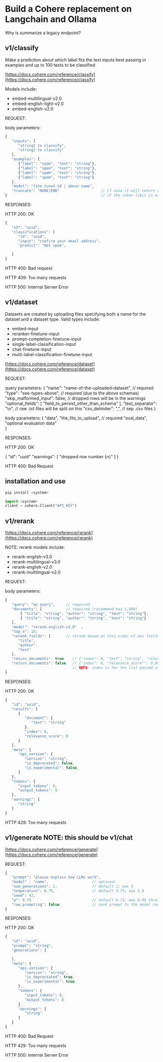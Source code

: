 # Build a Cohere replacement on Langchain and Ollama

Why is summarize a legacy endpoint?

## v1/classify

Make a prediction about which label fits the text inputs best passing in
examples and up to 100 texts to be classified.

[https://docs.cohere.com/reference/classify](https://docs.cohere.com/reference/classify)

Models include:

- embed-multilingual-v2.0
- embed-english-light-v2.0
- embed-english-v2.0

REQUEST:

body parameters:

```javascript
{
   "inputs": [
      "string1 to classify",
      "string2 to classify"
   ],
   "examples": [
      {"label": "spam", "text": "string"},
      {"label": "spam", "text": "string"},
      {"label": "spam", "text": "string"},
      {"label": "spam", "text": "string"}
   ],
   "model": "fine-tuned-id | above name",
   "truncate": "NONE|END"                   // if none it will return an error
}                                           // if the token limit is exceeded
```

RESPONSES:

HTTP 200: OK

```javascript
{
   "id": "uuid",
   "classifications": [
      "id": "uuid",
      "input": "confirm your email address",
      "predict": "Not spam",

   ]
}
```

HTTP 400: Bad request

HTTP 409: Too many requests

HTTP 500: Internal Server Error

## v1/dataset

Datasets are created by uploading files specifying both a name for the dataset
and a dataset type.  Valid types include:

- embed-input
- reranker-finetune-input
- prompt-completion-finetune-input
- single-label-classification-input
- chat-finetune-input
- multi-label-classification-finetune-input

[https://docs.cohere.com/reference/dataset](https://docs.cohere.com/reference/dataset)

REQUEST:

query parameters:
{
   "name": "name-of-the-uploaded-dataset",     // required
   "type": "see-types-above",                  // required (due to the above schemas)
   "skip_malformed_input": false,              // dropped rows will be in the warnings
   "optional_fields": [
       "field_to_persist_other_than_schema"
   ],
   "text_separator": "\n",                     // raw .txt files will be split on this
   "csv_delimiter": ",",                       // sep .csv files
}

body parameters:
{
   "data", "the_file_to_upload",               // required
   "eval_data", "optional evaluation data"     
}

RESPONSES:

HTTP 200: OK

{
   "id": "uuid"
   "warnings": [
      "dropped row number {n}"
   ]
}

HTTP 400: Bad Request

## installation and use

```bash
pip install <system>
```

```python
import <system>
client = cohere.Client("API_KEY")
```

## v1/rerank

[https://docs.cohere.com/reference/rerank](https://docs.cohere.com/reference/rerank)

NOTE: rerank models include:

- rerank-english-v3.0
- rerank-multilingual-v3.0
- rerank-english-v2.0
- rerank-multilingual-v2.0

REQUEST:

body parameters:

```javascript
{
   "query": "my query",     // required
   "documents": [           // required (recommend max 1,000)
       { "title": "string", "author": "string", "text": "string"},
       { "title": "string", "author": "string", "text": "string"}
   ],
   "model": "rerank-english-v3.0"  ,
   "top_n": 10,
   "rerank_fields": [       // rerank based on this order of doc fields
      "title",
      "author",
      "text"
   ],
   "return_documents": true    // {"index": 0, "text": "string", "relevance_score"": 0.99}
   "return_documents": false   // {"index": 0, "relevance_score"": 0.99}
                               // NOTE: index is for the list passed in
}
```

RESPONSES:

HTTP 200: OK

```javascript
{
   "id": "uuid",
   "results": [
      {
         "document": {
            "text": "string"
         },
         "index": 0,
         "relevance_score": 0
      }
   ],
   "meta": {
      "api_version": {
         "version": "string",
         "is_deprecated": false,
         "is_experimental": false,
      }
   },
   "tokens": {
      "input_tokens": 0,
      "output_tokens": 0
   },
   "warnings": [
      "string"
   ]
}
```

HTTP 429: Too many requests

## v1/generate    NOTE: this should be v1/chat

[https://docs.cohere.com/reference/generate](https://docs.cohere.com/reference/generate)

REQUEST:

```javascript
{
   "prompt": "please explain how LLMs work",
   "model" : "name",                    // optional
   "num_generations": 1,                // default 1; max 5
   "temperature": 0.75,                 // default 0.75; max 5.0
   "seed": 42,
   "p": 0.75                            // default 0.75; max 0.99 threshold
   "raw_prompting": false               // send prompt to the model raw
}
```

RESPONSES:

HTTP 200: OK

```javascript
{
   "id": "uuid",
   "prompt": "string",
   "generations": [

   ],
   "meta": {
      "api-version": {
         "version": "string",
         "is_deprectated": true,
         "is_experimental": true
      },
      "tokens": {
         "input_tokens": 0,
         "output_tokens": 0
      },
      "warnings": [
         "string"
      ]
   }
}
```

HTTP 400: Bad Request

HTTP 429: Too many requests

HTTP 500: Internal Server Error
